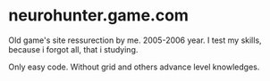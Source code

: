 # neurohunter.game.com
Old game's site ressurection by me. 2005-2006 year. 
I test my skills, because i forgot all, that i studying.

Only easy code. Without grid and others advance level knowledges.
